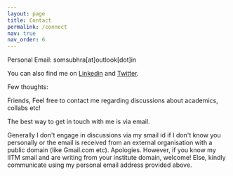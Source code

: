```yaml
---
layout: page
title: Contact
permalink: /connect
nav: true
nav_order: 6
---
```


<!-- pages/contact.md -->

Personal Email: somsubhra[at]outlook[dot]in


You can also find me on [Linkedin](https://www.linkedin.com/in/somsubhrad/) and [Twitter](https://twitter.com/somsubhraspeaks).

Few thoughts:

Friends, Feel free to contact me regarding discussions about academics, collabs etc!

The best way to get in touch with me is via email.


Generally I don't engage in discussions via my smail id if I don't know you personally or the email is received from an external organisation with a public domain (like Gmail.com etc). Apologies. However, if you know my IITM smail and are writing from your institute domain, welcome! Else, kindly communicate using my personal email address provided above.
